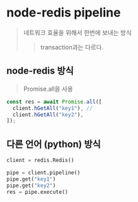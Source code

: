 # node-redis pipeline

> 네트워크 효율을 위해서 한번에 보내는 방식
>
> > transaction과는 다르다.

## node-redis 방식

> Promise.all을 사용

```ts
const res = await Promise.all([
  client.hGetAll("key1"), //
  client.hGetAll("key2"),
]);
```

## 다른 언어 (python) 방식

```py
client = redis.Redis()

pipe = client.pipeline()
pipe.get("key1")
pipe.get("key2")
res = pipe.execute()
```
